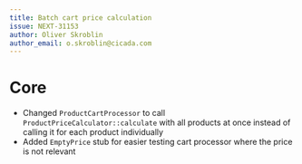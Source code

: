 ```yaml
---
title: Batch cart price calculation
issue: NEXT-31153
author: Oliver Skroblin
author_email: o.skroblin@cicada.com
---
```


# Core
* Changed `ProductCartProcessor` to call `ProductPriceCalculator::calculate` with all products at once instead of calling it for each product individually  
* Added `EmptyPrice` stub for easier testing cart processor where the price is not relevant
